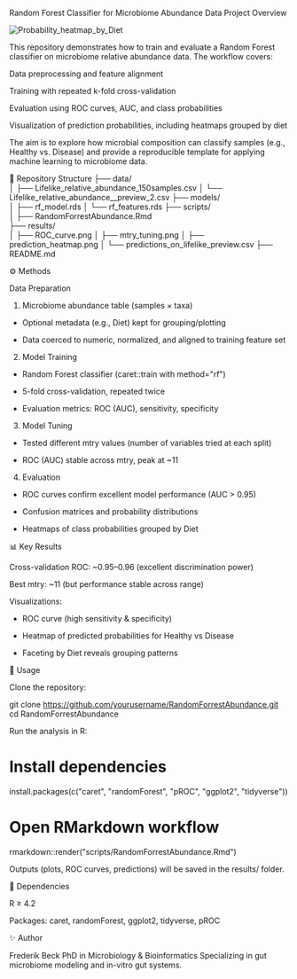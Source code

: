 Random Forest Classifier for Microbiome Abundance Data
Project Overview

![Probability_heatmap_by_Diet](https://github.com/user-attachments/assets/d4fa2782-3150-4fc8-abc3-19447a20b44f)


This repository demonstrates how to train and evaluate a Random Forest classifier on microbiome relative abundance data.
The workflow covers:



Data preprocessing and feature alignment

Training with repeated k-fold cross-validation

Evaluation using ROC curves, AUC, and class probabilities

Visualization of prediction probabilities, including heatmaps grouped by diet

The aim is to explore how microbial composition can classify samples (e.g., Healthy vs. Disease) and provide a reproducible template for applying machine learning to microbiome data.

📂 Repository Structure
├── data/                
│   ├── Lifelike_relative_abundance_150samples.csv
│   └── Lifelike_relative_abundance__preview_2.csv
├── models/             
│   ├── rf_model.rds
│   └── rf_features.rds
├── scripts/             
│   ├── RandomForrestAbundance.Rmd   
├── results/           
│   ├── ROC_curve.png
│   ├── mtry_tuning.png
│   ├── prediction_heatmap.png
│   └── predictions_on_lifelike_preview.csv
├── README.md       


⚙️ Methods

Data Preparation

1. Microbiome abundance table (samples × taxa)

- Optional metadata (e.g., Diet) kept for grouping/plotting

- Data coerced to numeric, normalized, and aligned to training feature set

2. Model Training

- Random Forest classifier (caret::train with method="rf")

- 5-fold cross-validation, repeated twice

- Evaluation metrics: ROC (AUC), sensitivity, specificity

3. Model Tuning

- Tested different mtry values (number of variables tried at each split)

- ROC (AUC) stable across mtry, peak at ~11

4. Evaluation

- ROC curves confirm excellent model performance (AUC > 0.95)

- Confusion matrices and probability distributions

- Heatmaps of class probabilities grouped by Diet


📊 Key Results

Cross-validation ROC: ~0.95–0.96 (excellent discrimination power)

Best mtry: ~11 (but performance stable across range)

Visualizations:

- ROC curve (high sensitivity & specificity)

- Heatmap of predicted probabilities for Healthy vs Disease

- Faceting by Diet reveals grouping patterns


🚀 Usage

Clone the repository:

git clone https://github.com/yourusername/RandomForrestAbundance.git
cd RandomForrestAbundance


Run the analysis in R:

# Install dependencies
install.packages(c("caret", "randomForest", "pROC", "ggplot2", "tidyverse"))

# Open RMarkdown workflow
rmarkdown::render("scripts/RandomForrestAbundance.Rmd")


Outputs (plots, ROC curves, predictions) will be saved in the results/ folder.

🔧 Dependencies

R ≥ 4.2

Packages: caret, randomForest, ggplot2, tidyverse, pROC



✨ Author

Frederik Beck
PhD in Microbiology & Bioinformatics
Specializing in gut microbiome modeling and in-vitro gut systems.
